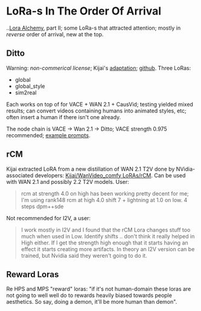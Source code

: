 # LoRa-s In The Order Of Arrival

..[Lora Alchemy](LoRA-alchemy.md), part II;
some LoRa-s that attracted attention; mostly in *reverse* order of arrival, new at the top.

## Ditto

Warning: *non-commerical license*;
Kijai's [adaptation](https://huggingface.co/Kijai/WanVideo_comfy/tree/main/LoRAs/Ditto);
[github](https://github.com/EzioBy/Ditto). Three LoRas:
* global
* global_style
* sim2real

Each works on top of for VACE + WAN 2.1 + CausVid;
testing yielded mixed results;
can convert videos containing humans into animated styles, etc;
often insert a human if there isn't one already.

The node chain is VACE -> Wan 2.1 -> Ditto; VACE strength 0.975 recommended;
[example prompts](https://github.com/EzioBy/Ditto/blob/main/inference/example_prompts.txt).

## rCM

Kijai extracted LoRA from a new distillation of WAN 2.1 T2V done by NVidia-associated developers: [Kijai/WanVideo_comfy LoRAs/rCM](https://huggingface.co/Kijai/WanVideo_comfy/tree/main/LoRAs/rCM).
Can be used with WAN 2.1 and possibly 2.2 T2V models.
User:
> rcm at strength 4.0 on high has been working pretty decent for me; I'm using rank148 rcm at high 4.0 shift 7 + lightning at 1.0 on low. 4 steps dpm++sde

Not recommended for I2V, a user:
> I work mostly in I2V and I found that the rCM Lora changes stuff too much when used in Low.
> Identify shifts .. don't think it really helped in High either.
> If I get the strength high enough that it starts having an effect it starts creating more artifacts.
> In theory an I2V version can be trained, but Nvidia said they weren't going to do it.

## Reward Loras

Re HPS and MPS "reward" loras: "if it's not human-domain these loras are not going to well well do to rewards heavily biased towards people aesthetics. So say, doing a demon, it'll be more human than demon".




